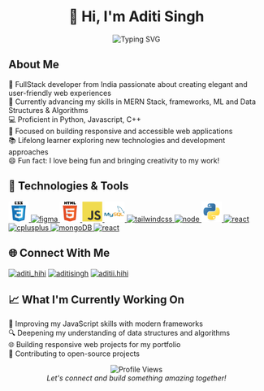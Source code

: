 <h1 align="center">👋 Hi, I'm Aditi Singh</h1>
<div align="center">
  <img src="https://readme-typing-svg.herokuapp.com?font=Fira+Code&pause=1000&color=2986cc&center=true&vCenter=true&width=435&lines=FullStack+Developer;Python+Enthusiast;Always+Learning" alt="Typing SVG" />
</div>

## About Me

🚀 FullStack developer from India passionate about creating elegant and user-friendly web experiences  
🌱 Currently advancing my skills in MERN Stack, frameworks, ML and Data Structures & Algorithms  
💻 Proficient in Python, Javascript, C++   
🎯 Focused on building responsive and accessible web applications   
📚 Lifelong learner exploring new technologies and development approaches  
😄 Fun fact: I love being fun and bringing creativity to my work!  

## 🔧 Technologies & Tools
<div align="center">
<p align="left"> 
  <a href="https://www.w3schools.com/css/" target="_blank" rel="noreferrer"> <img src="https://raw.githubusercontent.com/devicons/devicon/master/icons/css3/css3-original-wordmark.svg" alt="css3" width="40" height="40"/> </a>
  <a href="https://www.figma.com/" target="_blank" rel="noreferrer"> <img src="https://www.vectorlogo.zone/logos/figma/figma-icon.svg" alt="figma" width="40" height="40"/> </a>
  <a href="https://www.w3.org/html/" target="_blank" rel="noreferrer"> <img src="https://raw.githubusercontent.com/devicons/devicon/master/icons/html5/html5-original-wordmark.svg" alt="html5" width="40" height="40"/> </a>
  <a href="https://developer.mozilla.org/en-US/docs/Web/JavaScript" target="_blank" rel="noreferrer"> <img src="https://raw.githubusercontent.com/devicons/devicon/master/icons/javascript/javascript-original.svg" alt="javascript" width="40" height="40"/> </a> 
  <a href="https://www.mysql.com/" target="_blank" rel="noreferrer"> <img src="https://raw.githubusercontent.com/devicons/devicon/master/icons/mysql/mysql-original-wordmark.svg" alt="mysql" width="40" height="40"/> </a> 
  <a href="https://www.tailwindcss.com/" target="_blank" rel="noreferrer"> <img src="https://cdn.jsdelivr.net/gh/devicons/devicon@latest/icons/tailwindcss/tailwindcss-original.svg" alt="tailwindcss" width="40" height="40"/> </a>
  <a href="https://nodejs.org/en" target="_blank" rel="noreferrer"> <img src="https://cdn.jsdelivr.net/gh/devicons/devicon@latest/icons/nodejs/nodejs-original.svg" alt="node" width="40" height="40"/> </a> 
  <a href="https://www.python.org" target="_blank" rel="noreferrer"> <img src="https://raw.githubusercontent.com/devicons/devicon/master/icons/python/python-original.svg" alt="python" width="40" height="40"/> </a> 
  <a href="https://react.dev/" target="_blank" rel="noreferrer"> <img src='https://cdn.jsdelivr.net/gh/devicons/devicon@latest/icons/react/react-original.svg'  alt="react" width="40" height="40"/> </a> 
  <a href="https://cplusplus.com/" target="_blank" rel="noreferrer"> <img src='https://cdn.jsdelivr.net/gh/devicons/devicon@latest/icons/cplusplus/cplusplus-original.svg' alt="cplusplus" width="40" height="40"/> </a> 
  <a href="https://www.mongodb.com/" target="_blank" rel="noreferrer"> <img src='https://cdn.jsdelivr.net/gh/devicons/devicon@latest/icons/mongodb/mongodb-original.svg'  alt="mongoDB" width="40" height="40"/> </a> 
  <a href="https://nextjs.org/" target="_blank" rel="noreferrer"> <img src='https://cdn.jsdelivr.net/gh/devicons/devicon@latest/icons/nextjs/nextjs-original.svg' alt="react" width="40" height="40"/> </a> 
</p>
</div>

## 🌐 Connect With Me
<div align="center">  
<p align="left">
<a href="https://x.com/aditi_hihi" target="blank"><img align="center" src="https://raw.githubusercontent.com/rahuldkjain/github-profile-readme-generator/master/src/images/icons/Social/twitter.svg" alt="aditi_hihi" height="30" width="40" /></a>
<a href="https://linkedin.com/in/aditii2703" target="blank"><img align="center" src="https://raw.githubusercontent.com/rahuldkjain/github-profile-readme-generator/master/src/images/icons/Social/linked-in-alt.svg" alt="aditisingh" height="30" width="40" /></a>
<a href="https://instagram.com/aditii.hihi" target="blank"><img align="center" src="https://raw.githubusercontent.com/rahuldkjain/github-profile-readme-generator/master/src/images/icons/Social/instagram.svg" alt="aditii.hihi" height="30" width="40" /></a>
</p>
</div>

## 📈 What I'm Currently Working On

🚀 Improving my JavaScript skills with modern frameworks  
🔍 Deepening my understanding of data structures and algorithms  
🌐 Building responsive web projects for my portfolio  
🧩 Contributing to open-source projects  
 

<div align="center">
  <img src="https://komarev.com/ghpvc/?username=aditissingh&label=Profile%20views&color=0e75b6&style=flat" alt="Profile Views" />
  <br>
  <i>Let's connect and build something amazing together!</i>
</div>
